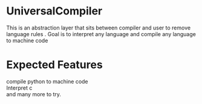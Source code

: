 # UniversalCompiler
This is an abstraction layer that sits between compiler and user to remove language rules . Goal is to interpret any language and compile any language to machine code 
# Expected Features
compile python to machine code <br>
Interpret c <br>
and many more to try. <br>
